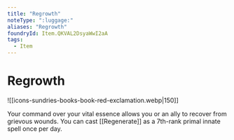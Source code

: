 ```yaml
---
title: "Regrowth"
noteType: ":luggage:"
aliases: "Regrowth"
foundryId: Item.QKVAL2DsyaWwI2aA
tags:
  - Item
---
```


# Regrowth
![[icons-sundries-books-book-red-exclamation.webp|150]]

Your command over your vital essence allows you or an ally to recover from grievous wounds. You can cast [[Regenerate]] as a 7th-rank primal innate spell once per day.
